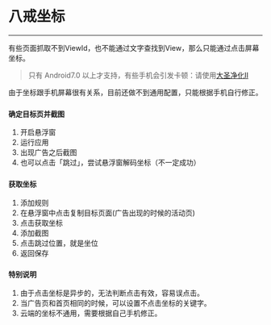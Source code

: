 # 八戒坐标
------
有些页面抓取不到ViewId，也不能通过文字查找到View，那么只能通过点击屏幕坐标。
> 只有 Android7.0 以上才支持，有些手机会引发卡顿：请使用[大圣净化II](https://fir.im/adwars2)

由于坐标跟手机屏幕很有关系，目前还做不到通用配置，只能根据手机自行修正。

### `确定目标页并截图`
1. 开启悬浮窗
2. 运行应用
3. 出现广告之后截图
4. 也可以点击「跳过」，尝试悬浮窗解码坐标（不一定成功）

### `获取坐标`
1. 添加规则
2. 在悬浮窗中点击复制目标页面(广告出现的时候的活动页)
3. 点击获取坐标
4. 添加截图
5. 点击跳过位置，就是坐位
6. 返回保存

### `特别说明`
1. 由于点击坐标是异步的，无法判断点击有效，容易误点击。
2. 当广告页和首页相同的时候，可以设置不点击坐标的关键字。
3. 云端的坐标不通用，需要根据自己手机修正。
